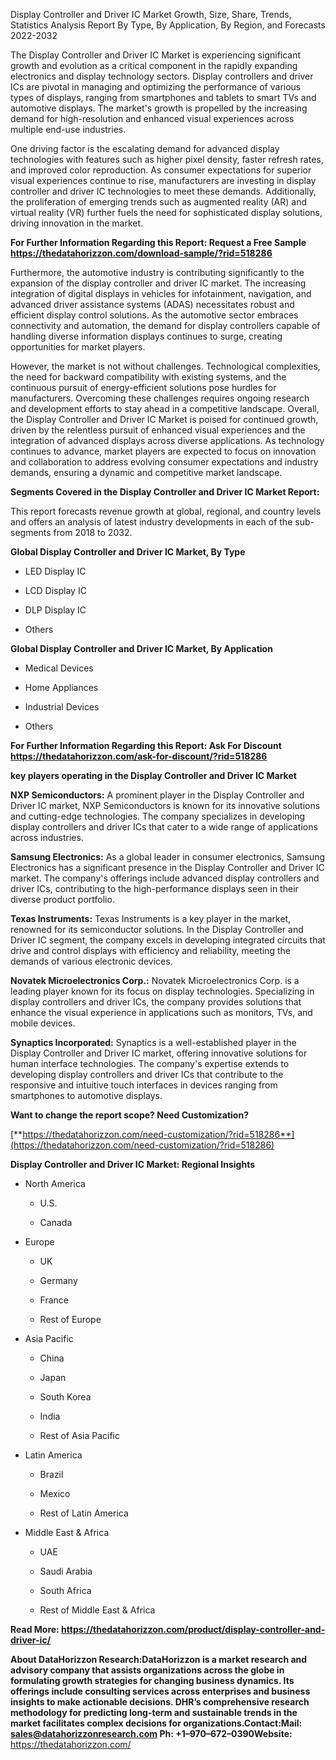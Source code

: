 Display Controller and Driver IC Market Growth, Size, Share, Trends,
Statistics Analysis Report By Type, By Application, By Region, and
Forecasts 2022-2032

The Display Controller and Driver IC Market is experiencing significant
growth and evolution as a critical component in the rapidly expanding
electronics and display technology sectors. Display controllers and
driver ICs are pivotal in managing and optimizing the performance of
various types of displays, ranging from smartphones and tablets to smart
TVs and automotive displays. The market's growth is propelled by the
increasing demand for high-resolution and enhanced visual experiences
across multiple end-use industries.

One driving factor is the escalating demand for advanced display
technologies with features such as higher pixel density, faster refresh
rates, and improved color reproduction. As consumer expectations for
superior visual experiences continue to rise, manufacturers are
investing in display controller and driver IC technologies to meet these
demands. Additionally, the proliferation of emerging trends such as
augmented reality (AR) and virtual reality (VR) further fuels the need
for sophisticated display solutions, driving innovation in the market.

**For Further Information Regarding this Report: Request a Free Sample
<https://thedatahorizzon.com/download-sample/?rid=518286>**

Furthermore, the automotive industry is contributing significantly to
the expansion of the display controller and driver IC market. The
increasing integration of digital displays in vehicles for infotainment,
navigation, and advanced driver assistance systems (ADAS) necessitates
robust and efficient display control solutions. As the automotive sector
embraces connectivity and automation, the demand for display controllers
capable of handling diverse information displays continues to surge,
creating opportunities for market players.

However, the market is not without challenges. Technological
complexities, the need for backward compatibility with existing systems,
and the continuous pursuit of energy-efficient solutions pose hurdles
for manufacturers. Overcoming these challenges requires ongoing research
and development efforts to stay ahead in a competitive landscape.
Overall, the Display Controller and Driver IC Market is poised for
continued growth, driven by the relentless pursuit of enhanced visual
experiences and the integration of advanced displays across diverse
applications. As technology continues to advance, market players are
expected to focus on innovation and collaboration to address evolving
consumer expectations and industry demands, ensuring a dynamic and
competitive market landscape.

**Segments Covered in the Display Controller and Driver IC Market
Report:**

This report forecasts revenue growth at global, regional, and country
levels and offers an analysis of latest industry developments in each of
the sub-segments from 2018 to 2032.

**Global Display Controller and Driver IC Market, By Type**

-   LED Display IC

-   LCD Display IC

-   DLP Display IC

-   Others

**Global Display Controller and Driver IC Market, By Application**

-   Medical Devices

-   Home Appliances

-   Industrial Devices

-   Others

**For Further Information Regarding this Report: Ask For Discount
<https://thedatahorizzon.com/ask-for-discount/?rid=518286>**

**key players operating in the Display Controller and Driver IC Market**

**NXP Semiconductors:** A prominent player in the Display Controller and
Driver IC market, NXP Semiconductors is known for its innovative
solutions and cutting-edge technologies. The company specializes in
developing display controllers and driver ICs that cater to a wide range
of applications across industries.

**Samsung Electronics:** As a global leader in consumer electronics,
Samsung Electronics has a significant presence in the Display Controller
and Driver IC market. The company's offerings include advanced display
controllers and driver ICs, contributing to the high-performance
displays seen in their diverse product portfolio.

**Texas Instruments:** Texas Instruments is a key player in the market,
renowned for its semiconductor solutions. In the Display Controller and
Driver IC segment, the company excels in developing integrated circuits
that drive and control displays with efficiency and reliability, meeting
the demands of various electronic devices.

**Novatek Microelectronics Corp.:** Novatek Microelectronics Corp. is a
leading player known for its focus on display technologies. Specializing
in display controllers and driver ICs, the company provides solutions
that enhance the visual experience in applications such as monitors,
TVs, and mobile devices.

**Synaptics Incorporated:** Synaptics is a well-established player in
the Display Controller and Driver IC market, offering innovative
solutions for human interface technologies. The company's expertise
extends to developing display controllers and driver ICs that contribute
to the responsive and intuitive touch interfaces in devices ranging from
smartphones to automotive displays.

**Want to change the report scope? Need Customization?**

[**https://thedatahorizzon.com/need-customization/?rid=518286**](https://thedatahorizzon.com/need-customization/?rid=518286)

**Display Controller and Driver IC Market: Regional Insights**

-   North America

    -   U.S.

    -   Canada

-   Europe

    -   UK

    -   Germany

    -   France

    -   Rest of Europe

-   Asia Pacific

    -   China

    -   Japan

    -   South Korea

    -   India

    -   Rest of Asia Pacific

-   Latin America

    -   Brazil

    -   Mexico

    -   Rest of Latin America

-   Middle East & Africa

    -   UAE

    -   Saudi Arabia

    -   South Africa

    -   Rest of Middle East & Africa

**Read More:
<https://thedatahorizzon.com/product/display-controller-and-driver-ic/>**

**About DataHorizzon Research:**DataHorizzon is a market research and
advisory company that assists organizations across the globe in
formulating growth strategies for changing business dynamics. Its
offerings include consulting services across enterprises and business
insights to make actionable decisions. DHR’s comprehensive research
methodology for predicting long-term and sustainable trends in the
market facilitates complex decisions for organizations.**Contact:Mail:**
<sales@datahorizzonresearch.com> **Ph:** +1–970–672–0390**Website:**
<https://thedatahorizzon.com/>

